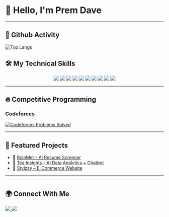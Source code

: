 # 👋 Hello, I'm Prem Dave  

---

## 🚀 Github Activity  

![Top Langs](https://github-readme-stats.vercel.app/api/top-langs/?username=prem-d-25&layout=compact&theme=radical)  


## 🛠 My Technical Skills  
<p align="center">
  <img src="https://img.shields.io/badge/C-00599C?style=for-the-badge&logo=c&logoColor=white"/>
  <img src="https://img.shields.io/badge/C++-00599C?style=for-the-badge&logo=c%2B%2B&logoColor=white"/>
  <img src="https://img.shields.io/badge/Java-ED8B00?style=for-the-badge&logo=openjdk&logoColor=white"/>
  <img src="https://img.shields.io/badge/JavaScript-F7DF1E?style=for-the-badge&logo=javascript&logoColor=black"/>
  <img src="https://img.shields.io/badge/React-20232A?style=for-the-badge&logo=react&logoColor=61DAFB"/>
  <img src="https://img.shields.io/badge/Node.js-43853D?style=for-the-badge&logo=node.js&logoColor=white"/>
  <img src="https://img.shields.io/badge/Express.js-404D59?style=for-the-badge"/>
  <img src="https://img.shields.io/badge/MongoDB-4EA94B?style=for-the-badge&logo=mongodb&logoColor=white"/>
  <img src="https://img.shields.io/badge/Tailwind_CSS-38B2AC?style=for-the-badge&logo=tailwind-css&logoColor=white"/>
  <img src="https://img.shields.io/badge/LangFlow-FF6F00?style=for-the-badge&logo=python&logoColor=white"/>
</p>

---

## 🔥 Competitive Programming  
### Codeforces  
[![Codeforces Problems Solved](https://cf-leaderboard-api.vercel.app/solved?handle=prem_d_xd)](https://codeforces.com/profile/prem_d_xd)



---

## 📌 Featured Projects  
- 🔹 [RoleMet – AI Resume Screener](https://github.com/prem-d-25/role-met)  
- 🔹 [Tea Insights – AI Data Analytics + Chatbot](https://tea-insights-app.vercel.app/)  
- 🔹 [Stylzzy – E-Commerce Website](https://my-shopify-store-six.vercel.app/)  

---

---

## 🌍 Connect With Me  
<p>
  <a href="mailto:premdave3705@gmail.com">
    <img src="https://img.shields.io/badge/Gmail-D14836?style=for-the-badge&logo=gmail&logoColor=white"/>
  </a>
  <a href="https://linkedin.com/in/prem-dave">
    <img src="https://img.shields.io/badge/LinkedIn-0077B5?style=for-the-badge&logo=linkedin&logoColor=white"/>
  </a>
</p>
